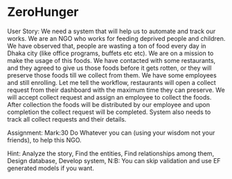 # ZeroHunger
User Story: We need a system that will help us to automate and track our works. We are an NGO who works for feeding deprived people and children. We have observed that, people are wasting a ton of food every day in Dhaka city (like office programs, buffets etc etc). We are on a mission to make the usage of this foods. We have contacted with some restaurants, and they agreed to give us those foods before it gets rotten, or they will preserve those foods till we collect from them. We have some employees and still enrolling. Let me tell the workflow, 
restaurants will open a collect request from their dashboard with the maximum time they can preserve.
We will accept collect request and assign an employee to collect the foods.
After collection the foods will be distributed by our employee and upon completion the collect request will be completed.
System also needs to track all collect requests and their details.

Assignment:										           Mark:30
Do Whatever you can (using your wisdom not your friends), to help this NGO.

Hint:
Analyze the story,
Find the entities,
Find relationships among them,
Design database,
Develop system,
N:B: You can skip validation and use EF generated models if you want.
